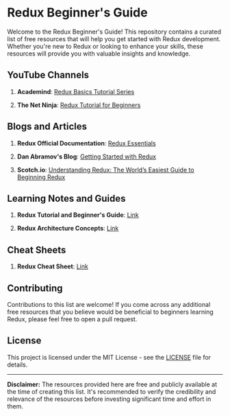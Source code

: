 # Redux Beginner's Guide

Welcome to the Redux Beginner's Guide! This repository contains a curated list of free resources that will help you get started with Redux development. Whether you're new to Redux or looking to enhance your skills, these resources will provide you with valuable insights and knowledge.

## YouTube Channels

1. **Academind**: [Redux Basics Tutorial Series](https://www.youtube.com/playlist?list=PL55RiY5tL51rrC3sh8qLiYHqUV3twEYU_)

2. **The Net Ninja**: [Redux Tutorial for Beginners](https://www.youtube.com/playlist?list=PL4cUxeGkcC9ij8CfkAY2RAGb-tmkNwQHG)

## Blogs and Articles

1. **Redux Official Documentation**: [Redux Essentials](https://redux.js.org/essentials/introduction)

2. **Dan Abramov's Blog**: [Getting Started with Redux](https://redux.js.org/tutorials/fundamentals/part-1-overview)

3. **Scotch.io**: [Understanding Redux: The World’s Easiest Guide to Beginning Redux](https://scotch.io/tutorials/understanding-redux-the-worlds-easiest-guide-to-beginning-redux)

## Learning Notes and Guides

1. **Redux Tutorial and Beginner's Guide**: [Link](https://github.com/rajdeepratan/redux-beginner-guide/blob/main/Redux_Tutorial.pdf)

2. **Redux Architecture Concepts**: [Link](https://github.com/rajdeepratan/redux-beginner-guide/blob/main/Redux_Architecture_Concepts.pdf)

## Cheat Sheets

1. **Redux Cheat Sheet**: [Link](https://github.com/rajdeepratan/redux-beginner-guide/blob/main/Redux_Cheat_Sheet.pdf)

## Contributing

Contributions to this list are welcome! If you come across any additional free resources that you believe would be beneficial to beginners learning Redux, please feel free to open a pull request.

## License

This project is licensed under the MIT License - see the [LICENSE](LICENSE) file for details.

---

**Disclaimer:** The resources provided here are free and publicly available at the time of creating this list. It's recommended to verify the credibility and relevance of the resources before investing significant time and effort in them.